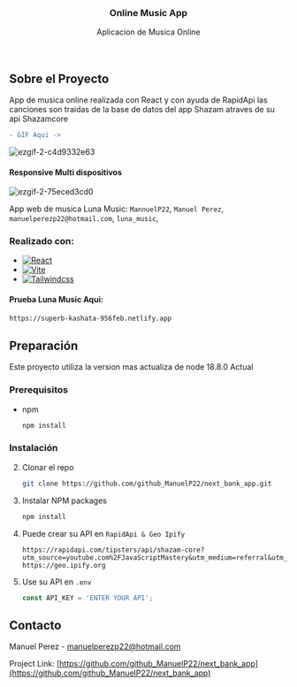 

<!-- PROJECT LOGO -->

<br />
<div align="center">

<h3 align="center">Online Music App</h3>

  <p align="center">
    Aplicacion de Musica Online
    <br />
    <br />
    <br />
  </p>
</div>


<!-- ABOUT THE PROJECT -->
## Sobre el Proyecto
App de musica online realizada con React y con ayuda de RapidApi las canciones son traidas de la base de datos del app Shazam atraves de su api Shazamcore
``` diff
- GIF Aqui ->
```

![ezgif-2-c4d9332e63](https://user-images.githubusercontent.com/51509197/207625035-6d28ae27-3b7e-413d-bffe-c8875166934e.gif)

#### Responsive Multi dispositivos

![ezgif-2-75eced3cd0](https://user-images.githubusercontent.com/51509197/207628872-6ca64008-be0e-4669-8579-b22fb5977b5a.gif)

App web de musica Luna Music: `MannuelP22`, `Manuel Perez`, `manuelperezp22@hotmail.com`, `luna_music`,


### Realizado con:

* [![React][React.js]][React-url]
* [![Vite][Vite.dev]][Vite-url]
* [![Tailwindcss][Tailwindcss.com]][Tailwindcss-url]

#### Prueba Luna Music Aqui:

  ```sh
  https://superb-kashata-956feb.netlify.app
  ```
  
<!-- GETTING STARTED -->
## Preparación

Este proyecto utiliza la version mas actualiza de node 18.8.0 Actual

### Prerequisitos

* npm
  ```sh
  npm install
  ```

### Instalación

2. Clonar el repo
   ```sh
   git clone https://github.com/github_ManuelP22/next_bank_app.git
   ```
3. Instalar NPM packages
   ```sh
   npm install
   ```
4. Puede crear su API en `RapidApi & Geo Ipify`
   ```
   https://rapidapi.com/tipsters/api/shazam-core?utm_source=youtube.com%2FJavaScriptMastery&utm_medium=referral&utm_campaign=DevRel
   https://geo.ipify.org
   ```
5. Use su API en `.env`
   ```js
   const API_KEY = 'ENTER YOUR API';
   ```
   


<!-- CONTACT -->
## Contacto

Manuel Perez - manuelperezp22@hotmail.com

Project Link: [https://github.com/github_ManuelP22/next_bank_app](https://github.com/github_ManuelP22/next_bank_app)

<!-- MARKDOWN LINKS & IMAGES -->
<!-- https://www.markdownguide.org/basic-syntax/#reference-style-links -->
[contributors-shield]: https://img.shields.io/github/contributors/github_username/repo_name.svg?style=for-the-badge
[contributors-url]: https://github.com/github_username/repo_name/graphs/contributors
[forks-shield]: https://img.shields.io/github/forks/github_username/repo_name.svg?style=for-the-badge
[forks-url]: https://github.com/github_username/repo_name/network/members
[stars-shield]: https://img.shields.io/github/stars/github_username/repo_name.svg?style=for-the-badge
[stars-url]: https://github.com/github_username/repo_name/stargazers
[issues-shield]: https://img.shields.io/github/issues/github_username/repo_name.svg?style=for-the-badge
[issues-url]: https://github.com/github_username/repo_name/issues
[license-shield]: https://img.shields.io/github/license/github_username/repo_name.svg?style=for-the-badge
[license-url]: https://github.com/github_username/repo_name/blob/master/LICENSE.txt
[linkedin-shield]: https://img.shields.io/badge/-LinkedIn-black.svg?style=for-the-badge&logo=linkedin&colorB=555
[linkedin-url]: https://linkedin.com/in/linkedin_username
[product-screenshot]: images/screenshot.png
[Next.js]: https://img.shields.io/badge/next.js-000000?style=for-the-badge&logo=nextdotjs&logoColor=white
[Next-url]: https://nextjs.org/
[React.js]: https://img.shields.io/badge/React-20232A?style=for-the-badge&logo=react&logoColor=61DAFB
[React-url]: https://reactjs.org/
[Vue.js]: https://img.shields.io/badge/Vue.js-35495E?style=for-the-badge&logo=vuedotjs&logoColor=4FC08D
[Vue-url]: https://vuejs.org/
[Angular.io]: https://img.shields.io/badge/Angular-DD0031?style=for-the-badge&logo=angular&logoColor=white
[Angular-url]: https://angular.io/
[Svelte.dev]: https://img.shields.io/badge/Svelte-4A4A55?style=for-the-badge&logo=svelte&logoColor=FF3E00
[Svelte-url]: https://svelte.dev/
[Laravel.com]: https://img.shields.io/badge/Laravel-FF2D20?style=for-the-badge&logo=laravel&logoColor=white
[Laravel-url]: https://laravel.com
[Bootstrap.com]: https://img.shields.io/badge/Bootstrap-563D7C?style=for-the-badge&logo=bootstrap&logoColor=white
[Bootstrap-url]: https://getbootstrap.com
[JQuery.com]: https://img.shields.io/badge/jQuery-0769AD?style=for-the-badge&logo=jquery&logoColor=white
[JQuery-url]: https://jquery.com 
[Vite.dev]: https://img.shields.io/badge/Vite-B73BFE?style=for-the-badge&logo=vite&logoColor=FFD62E
[Vite-url]: https://vitejs.dev
[Tailwindcss.com]: https://img.shields.io/badge/Tailwind_CSS-38B2AC?style=for-the-badge&logo=tailwind-css&logoColor=white
[Tailwindcss-url]: https://tailwindcss.com
